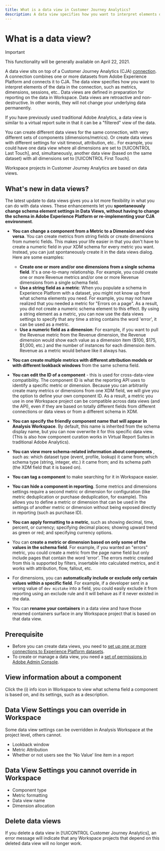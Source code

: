 ```yaml
---
title: What is a data view in Customer Journey Analytics?
description: A data view specifies how you want to interpret elements of the data in the CJA connection, such as metrics, dimensions, sessions, etc..
---
```


# What is a data view?

>[!IMPORTANT]
>
>This functionality will be generally available on April 22, 2021.

A data view sits on top of a Customer Journey Analytics (CJA) [connection](/help/connections/create-connection.md). A connection combines one or more datasets from Adobe Experience Platform and connects it to CJA. The data view specifies how you want to interpret elements of the data in the connection, such as metrics, dimensions, sessions, etc.. Data views are defined in preparation for reporting on the data in Workspace. Data views are retroactive and non-destructive. In other words, they will not change your underlying data permanently.

If you have previously used traditional Adobe Analytics, a data view is similar to a virtual report suite in that it can be a "filtered" view of the data.

You can create different data views for the same connection, with very different sets of components (dimensions/metrics). Or create data views with different settings for visit timeout, attribution, etc.. For example, you could have one data view where all dimensions are set to [!UICONTROL Last Touch], and, simultaneously, another data view (based on the same dataset) with all dimensions set to [!UICONTROL First Touch]. 

Workspace projects in Customer Journey Analytics are based on data views.

## What's new in data views?

The latest update to data views gives you a lot more flexibility in what you can do with data views. These enhancements let you **spontaneously change schema element settings in Data Views, without having to change the schema in Adobe Experience Platform or re-implementing your CJA environment**.

* **You can change a component from a Metric to a Dimension and vice versa**. You can create metrics from string fields or create dimensions from numeric fields. This makes your life easier in that you don't have to create a numeric field in your XDM schema for every metric you want. Instead, you can just spontaneously create it in the data views dialog. Here are some examples:
  * **Create one or more and/or one dimensions from a single schema field**. It's a one-to-many relationship. For example, you could create one or more Revenue metrics and/or one or more Revenue dimensions from a single schema field.
  * **Use a string field as a metric**: When you populate a schema in Experience Platform with a dataset, you might not know up front what schema elements you need. For example, you may not have realized that you needed a metric for "Errors on a page". As a result, you did not create a numeric schema element to this effect. By using a string element as a metric, you can now use the data views settings to specify that any time a string contains the word 'error', it can be used as a metric.
  * **Use a numeric field as a dimension**: For example, if you want to pull the Revenue metric from the Revenue dimension, the Revenue dimension would show each value as a dimension item ($100, $175, $1,000, etc.) and the number of instances for each dimension item. Revenue as a metric would behave like it always has.
  
* **You can create multiple metrics with different attribution models or with different lookback windows** from the same schema field.

* **You can edit the ID of a component** - this is used for cross-data-view compatibility. The component ID is what the reporting API uses to identify a specific metric or dimension. Because you can arbitrarily create many metrics or dimensions from one XDM field, we will give you the option to define your own component ID. As a result, a metric you use in one Workspace project can be compatible across data views (and the API), even if they are based on totally different fields from different connections or data views or from a different schema in XDM.

* **You can specify the friendly component name that will appear in Analysis Workspace**. By default, this name is inherited from the schema display name, but you can now overwrite it for this specific data view. (This is also how component curation works in Virtual Report Suites in traditional Adobe Analytics).

* **You can view more schema-related information about components** , such as: which dataset type (event, profile, lookup) it came from; which schema type (string, integer, etc.) it came from; and its schema path (the XDM field that it is based on).

* **You can tag a component** to make searching for it in Workspace easier.

* **You can hide a component in reporting**. Some metrics and dimensions settings require a second metric or dimension for configuration (like metric deduplication or purchase deduplication, for example). This allows you to define a metric or dimension that can be used in the settings of another metric or dimension without being exposed directly in reporting (such as purchase ID).

* **You can apply formatting to a metric**, such as showing decimal, time, percent, or currency; specifying decimal places; showing upward trend as green or red; and specifying currency options.

* You can **create a metric or dimension based on only some of the values in the schema field**. For example, if you wanted an "errors" metric, you could create a metric from the page name field but only include pages that contain the word 'error'. The errors metric created from this is supported by filters, insertable into calculated metrics, and it works with attribution, flow, fallout, etc.

* For dimensions, you can **automatically include or exclude only certain values within a specific field**. For example, if a developer sent in a wrong value of `dev mistake` into a field, you could easily exclude it from reporting using an exclude rule and it will behave as if it never existed in the data.

* You can **rename your containers** in a data view and have those renamed containers surface in any Workspace project that is based on that data view.

## Prerequisite

* Before you can create data views, you need to [set up one or more connections to Experience Platform datasets](/help/connections/create-connection.md).
* To create or manage a data view, you need a [set of permissions in Adobe Admin Console](https://experienceleague.adobe.com/docs/analytics-platform/using/cja-overview/cja-overview.html?lang=en#admin-access-permissions). 

## View information about a component

Click the (i) info icon in Workspace to view what schema field a component is based on, and its settings, such as a description.

## Data View Settings you can override in Workspace

Some data view settings can be overridden in Analysis Workspace at the project level, others cannot.

* Lookback window
* Metric Attribution
* Whether or not users see the 'No Value' line item in a report

## Data View Settings you cannot override in Workspace

* Component type
* Metric formatting
* Data view name
* Dimension allocation

## Delete data views

If you delete a data view in [!UICONTROL Customer Journey Analytics], an error message will indicate that any Workspace projects that depend on this deleted data view will no longer work. 
